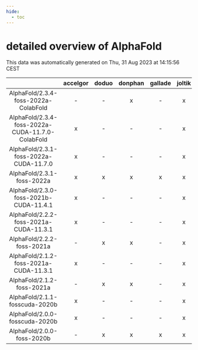 ```yaml
---
hide:
  - toc
---
```


detailed overview of AlphaFold
==============================


This data was automatically generated on Thu, 31 Aug 2023 at 14:15:56 CEST  

| |accelgor|doduo|donphan|gallade|joltik|skitty|swalot|victini|
| :---: | :---: | :---: | :---: | :---: | :---: | :---: | :---: | :---: |
|AlphaFold/2.3.4-foss-2022a-ColabFold|-|-|x|-|x|-|-|-|
|AlphaFold/2.3.4-foss-2022a-CUDA-11.7.0-ColabFold|x|-|-|-|x|-|-|-|
|AlphaFold/2.3.1-foss-2022a-CUDA-11.7.0|x|-|-|-|x|-|-|-|
|AlphaFold/2.3.1-foss-2022a|x|x|x|x|x|x|x|x|
|AlphaFold/2.3.0-foss-2021b-CUDA-11.4.1|x|-|-|-|x|-|-|-|
|AlphaFold/2.2.2-foss-2021a-CUDA-11.3.1|x|-|-|-|x|-|-|-|
|AlphaFold/2.2.2-foss-2021a|-|x|x|-|x|x|x|x|
|AlphaFold/2.1.2-foss-2021a-CUDA-11.3.1|x|-|-|-|x|-|-|-|
|AlphaFold/2.1.2-foss-2021a|-|x|x|-|x|x|x|x|
|AlphaFold/2.1.1-fosscuda-2020b|x|-|-|-|x|-|-|-|
|AlphaFold/2.0.0-fosscuda-2020b|x|-|-|-|x|-|-|-|
|AlphaFold/2.0.0-foss-2020b|-|x|x|x|x|x|x|x|
